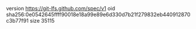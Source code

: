 version https://git-lfs.github.com/spec/v1
oid sha256:0e0542645ffff90018e18a99e89e6d330d7b21f279832eb440912870c3b77f91
size 35115
